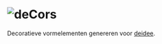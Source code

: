 # ![deCors](https://deidee.com/logo.png?str=deCors)

Decoratieve vormelementen genereren voor [deidee](https://deidee.nl/).
